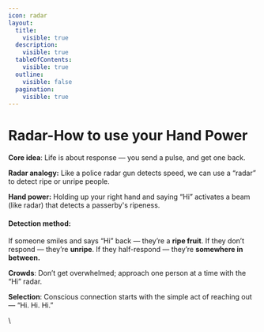 ```yaml
---
icon: radar
layout:
  title:
    visible: true
  description:
    visible: true
  tableOfContents:
    visible: true
  outline:
    visible: false
  pagination:
    visible: true
---
```


# Radar-How to use your Hand Power

**Core idea**: Life is about response — you send a pulse, and get one back.

**Radar analogy:** Like a police radar gun detects speed, we can use a “radar” to detect ripe or unripe people.

**Hand power:** Holding up your right hand and saying “Hi” activates a beam (like radar) that detects a passerby's ripeness.

#### Detection method:

If someone smiles and says “Hi” back — they’re a **ripe fruit**. If they don’t respond — they’re **unripe**. If they half-respond — they’re **somewhere in between.**

**Crowds**: Don’t get overwhelmed; approach one person at a time with the “Hi” radar.

**Selection**: Conscious connection starts with the simple act of reaching out — “Hi. Hi. Hi.”

\
